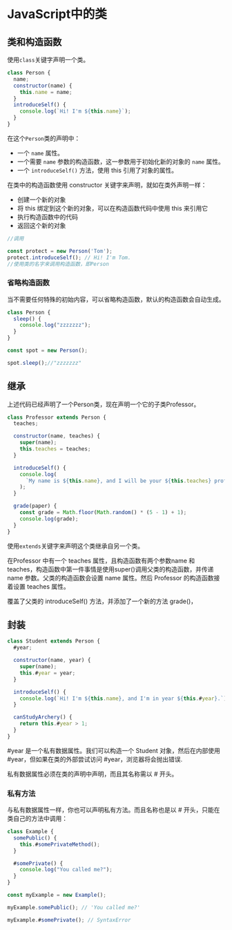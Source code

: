 # JavaScript中的类

## 类和构造函数

使用`class`关键字声明一个类。

```js
class Person {
  name;
  constructor(name) {
    this.name = name;
  }
  introduceSelf() {
    console.log(`Hi! I'm ${this.name}`);
  }
}
```

在这个`Person`类的声明中：

- 一个 `name` 属性。
- 一个需要 `name` 参数的构造函数，这一参数用于初始化新的对象的 `name` 属性。
- 一个 `introduceSelf()` 方法，使用 this 引用了对象的属性。

在类中的构造函数使用 constructor 关键字来声明，就如在类外声明一样：

- 创建一个新的对象
- 将 this 绑定到这个新的对象，可以在构造函数代码中使用 this 来引用它
- 执行构造函数中的代码
- 返回这个新的对象

```js
//调用

const protect = new Person('Tom');
protect.introduceSelf(); // Hi! I'm Tom.
//使用类的名字来调用构造函数，即Person
```

### 省略构造函数

当不需要任何特殊的初始内容，可以省略构造函数，默认的构造函数会自动生成。

```js
class Person {
  sleep() {
    console.log("zzzzzzz");
  }
}

const spot = new Person();

spot.sleep();//"zzzzzzz"
```

## 继承

上述代码已经声明了一个Person类，现在声明一个它的子类Professor。

```js
class Professor extends Person {
  teaches;

  constructor(name, teaches) {
    super(name);
    this.teaches = teaches;
  }

  introduceSelf() {
    console.log(
      `My name is ${this.name}, and I will be your ${this.teaches} professor.`,
    );
  }

  grade(paper) {
    const grade = Math.floor(Math.random() * (5 - 1) + 1);
    console.log(grade);
  }
}
```

使用`extends`关键字来声明这个类继承自另一个类。

在Professor 中有一个 teaches 属性，且构造函数有两个参数name 和 teaches，构造函数中第一件事情是使用super()调用父类的构造函数，并传递 name 参数。父类的构造函数会设置 name 属性。然后 Professor 的构造函数接着设置 teaches 属性。

覆盖了父类的 introduceSelf() 方法，并添加了一个新的方法 grade()，

## 封装

```js
class Student extends Person {
  #year;

  constructor(name, year) {
    super(name);
    this.#year = year;
  }

  introduceSelf() {
    console.log(`Hi! I'm ${this.name}, and I'm in year ${this.#year}.`);
  }

  canStudyArchery() {
    return this.#year > 1;
  }
}
```

#year 是一个私有数据属性。我们可以构造一个 Student 对象，然后在内部使用 #year，但如果在类的外部尝试访问 #year，浏览器将会抛出错误.

私有数据属性必须在类的声明中声明，而且其名称需以 # 开头。

### 私有方法

与私有数据属性一样，你也可以声明私有方法。而且名称也是以 # 开头，只能在类自己的方法中调用：

```js
class Example {
  somePublic() {
    this.#somePrivateMethod();
  }

  #somePrivate() {
    console.log("You called me?");
  }
}

const myExample = new Example();

myExample.somePublic(); // 'You called me?'

myExample.#somePrivate(); // SyntaxError
```
